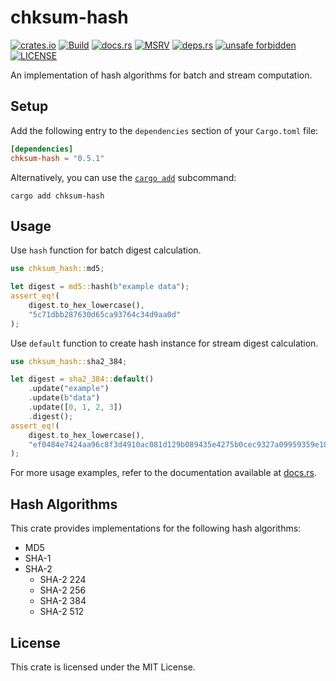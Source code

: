 # chksum-hash

[![crates.io](https://img.shields.io/crates/v/chksum-hash?style=flat-square&logo=rust "crates.io")](https://crates.io/crates/chksum-hash)
[![Build](https://img.shields.io/github/actions/workflow/status/chksum-rs/hash/rust.yml?branch=master&style=flat-square&logo=github "Build")](https://github.com/chksum-rs/hash/actions/workflows/rust.yml)
[![docs.rs](https://img.shields.io/docsrs/chksum-hash?style=flat-square&logo=docsdotrs "docs.rs")](https://docs.rs/chksum-hash/)
[![MSRV](https://img.shields.io/badge/MSRV-1.63.0-informational?style=flat-square "MSRV")](https://github.com/chksum-rs/hash/blob/master/Cargo.toml)
[![deps.rs](https://deps.rs/crate/chksum-hash/0.5.1/status.svg?style=flat-square "deps.rs")](https://deps.rs/crate/chksum-hash/0.5.1)
[![unsafe forbidden](https://img.shields.io/badge/unsafe-forbidden-success.svg?style=flat-square "unsafe forbidden")](https://github.com/rust-secure-code/safety-dance)
[![LICENSE](https://img.shields.io/github/license/chksum-rs/hash?style=flat-square "LICENSE")](https://github.com/chksum-rs/hash/blob/master/LICENSE)

An implementation of hash algorithms for batch and stream computation.

## Setup

Add the following entry to the `dependencies` section of your `Cargo.toml` file:

```toml
[dependencies]
chksum-hash = "0.5.1"
```

Alternatively, you can use the [`cargo add`](https://doc.rust-lang.org/cargo/commands/cargo-add.html) subcommand:

```shell
cargo add chksum-hash
```

## Usage

Use `hash` function for batch digest calculation.

```rust
use chksum_hash::md5;

let digest = md5::hash(b"example data");
assert_eq!(
    digest.to_hex_lowercase(),
    "5c71dbb287630d65ca93764c34d9aa0d"
);
```

Use `default` function to create hash instance for stream digest calculation.

```rust
use chksum_hash::sha2_384;

let digest = sha2_384::default()
    .update("example")
    .update(b"data")
    .update([0, 1, 2, 3])
    .digest();
assert_eq!(
    digest.to_hex_lowercase(),
    "ef0484e7424aa96c8f3d4910ac081d129b089435e4275b0cec9327a09959359e18c3ca55355fbc32968d20c85c379d86"
);
```

For more usage examples, refer to the documentation available at [docs.rs](https://docs.rs/chksum-hash/).

## Hash Algorithms

This crate provides implementations for the following hash algorithms:

* MD5
* SHA-1
* SHA-2
  * SHA-2 224
  * SHA-2 256
  * SHA-2 384
  * SHA-2 512

## License

This crate is licensed under the MIT License.

